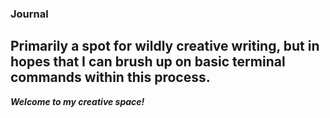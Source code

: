 ### Journal
Primarily a spot for wildly creative writing, but in hopes that I can brush up on basic terminal commands within this process.
-------
**_Welcome to my creative space!_**

